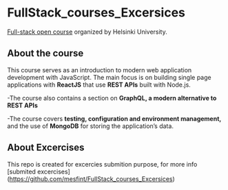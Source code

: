 # FullStack_courses_Excersices
[Full-stack open course](https://fullstackopen.com/en/) organized by Helsinki University.

## About the course
This course serves as an introduction to modern web application development with JavaScript. The main focus is on building single page applications with **ReactJS** that use **REST APIs** built with Node.js. 

-The course also contains a section on **GraphQL, a modern alternative to REST APIs**

-The course covers **testing, configuration and environment management,** and the use of **MongoDB** for storing the application’s data.
## About Excercises
This repo is created for excercies submition purpose, for more info [submited excercises] (https://github.com/mesfint/FullStack_courses_Excersices)





